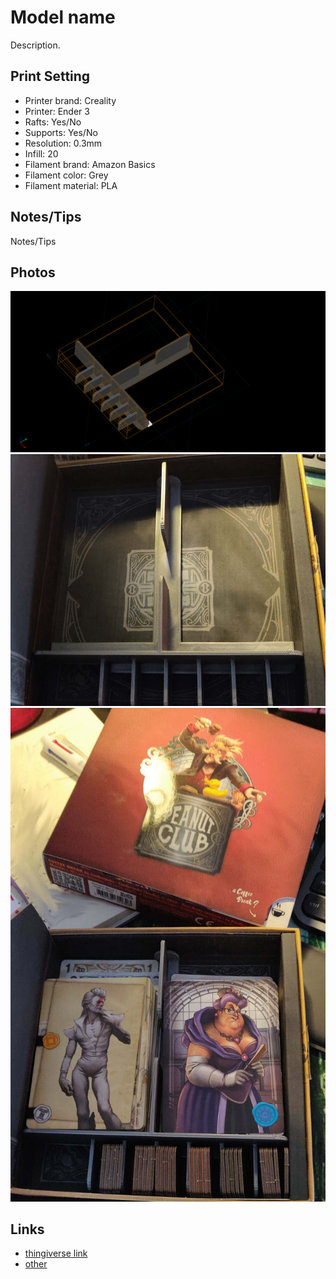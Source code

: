 # Model name

Description.

## Print Setting

- Printer brand: Creality
- Printer: Ender 3
- Rafts: Yes/No
- Supports: Yes/No
- Resolution: 0.3mm
- Infill: 20
- Filament brand: Amazon Basics
- Filament color: Grey
- Filament material: PLA

## Notes/Tips

Notes/Tips

## Photos

![](./peanut-club-box-insert/peanut-club-box-insert.png)
![](./peanut-club-box-insert/without-content.jpg)
![](./peanut-club-box-insert/with-content.jpg)

## Links

- [thingiverse link]()
- [other]()